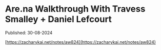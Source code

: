 # Are.na Walkthrough With Travess Smalley + Daniel Lefcourt

Published: 30-08-2024

[https://zacharykai.net/notes/aw824](https://zacharykai.net/notes/aw824)
